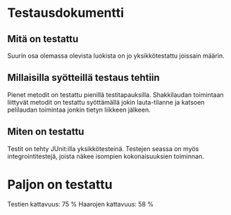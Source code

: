 # Testausdokumentti

## Mitä on testattu

Suurin osa olemassa olevista luokista on jo yksikkötestattu joissain määrin. 

## Millaisilla syötteillä testaus tehtiin

Pienet metodit on testattu pienillä testitapauksilla. Shakkilaudan toimintaan liittyvät metodit on testattu syöttämällä jokin lauta-tilanne ja katsoen pelilaudan toimintaa jonkin tietyn liikkeen jälkeen. 

## Miten on testattu

Testit on tehty JUnit:illa yksikkötesteinä. Testejen seassa on myös integrointitestejä, joista näkee isompien kokonaisuuksien toiminnan. 

# Paljon on testattu

Testien kattavuus: 75 %
Haarojen kattavuus: 58 %